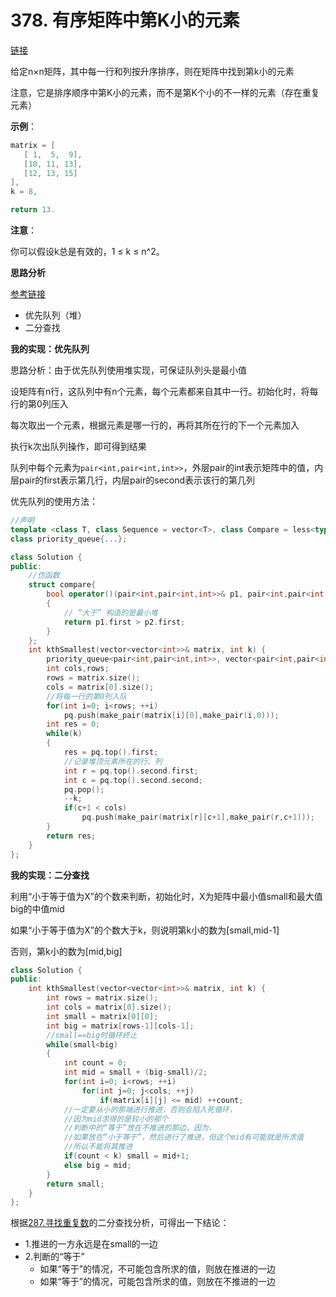 # 378. 有序矩阵中第K小的元素

[链接](https://leetcode-cn.com/problems/kth-smallest-element-in-a-sorted-matrix/description/)

给定n×n矩阵，其中每一行和列按升序排序，则在矩阵中找到第k小的元素

注意，它是排序顺序中第K小的元素，而不是第K个小的不一样的元素（存在重复元素）

**示例**：

```c++
matrix = [
   [ 1,  5,  9],
   [10, 11, 13],
   [12, 13, 15]
],
k = 8,

return 13.
```

**注意**：

你可以假设k总是有效的，1 ≤ k ≤ n^2。

**思路分析**

[参考链接](https://github.com/arkingc/leetcode/tree/master/378.Kth%20Smallest%20Element%20in%20a%20Sorted%20Matrix)

- 优先队列（堆）
- 二分查找

**我的实现：优先队列**

思路分析：由于优先队列使用堆实现，可保证队列头是最小值

设矩阵有n行，这队列中有n个元素，每个元素都来自其中一行。初始化时，将每行的第0列压入

每次取出一个元素，根据元素是哪一行的，再将其所在行的下一个元素加入

执行k次出队列操作，即可得到结果

队列中每个元素为`pair<int,pair<int,int>>`，外层pair的int表示矩阵中的值，内层pair的first表示第几行，内层pair的second表示该行的第几列

优先队列的使用方法：

```c++
//声明
template <class T, class Sequence = vector<T>, class Compare = less<typename Sequence::value_type> >
class priority_queue{...};
```



```c++
class Solution {
public:
    //仿函数
    struct compare{
        bool operator()(pair<int,pair<int,int>>& p1, pair<int,pair<int,int>>& p2)
        {
            // “大于” 构造的是最小堆
            return p1.first > p2.first;
        }
    };
    int kthSmallest(vector<vector<int>>& matrix, int k) {
        priority_queue<pair<int,pair<int,int>>, vector<pair<int,pair<int,int>>>, compare> pq;
        int cols,rows;
        rows = matrix.size();
        cols = matrix[0].size();
        //将每一行的第0列入队
        for(int i=0; i<rows; ++i)
            pq.push(make_pair(matrix[i][0],make_pair(i,0)));
        int res = 0;
        while(k)
        {
            res = pq.top().first;
            //记录堆顶元素所在的行、列
            int r = pq.top().second.first;
            int c = pq.top().second.second;
            pq.pop();
            --k;
            if(c+1 < cols)
                pq.push(make_pair(matrix[r][c+1],make_pair(r,c+1)));
        }
        return res;
    }
};
```

**我的实现：二分查找**

利用“小于等于值为X”的个数来判断，初始化时，X为矩阵中最小值small和最大值big的中值mid

如果“小于等于值为X”的个数大于k，则说明第k小的数为[small,mid-1]

否则，第k小的数为[mid,big]

```c++
class Solution {
public:
    int kthSmallest(vector<vector<int>>& matrix, int k) {
        int rows = matrix.size();
        int cols = matrix[0].size();
        int small = matrix[0][0];
        int big = matrix[rows-1][cols-1];
        //small==big时循环终止
        while(small<big)
        {
            int count = 0;
            int mid = small + (big-small)/2;
            for(int i=0; i<rows; ++i)
                for(int j=0; j<cols; ++j)
                    if(matrix[i][j] <= mid) ++count;
            //一定要从小的那端进行推进，否则会陷入死循环，
            //因为mid求得的是较小的那个
            //判断中的“等于”放在不推进的那边，因为，
            //如果放在“小于等于”，然后进行了推进，但这个mid有可能就是所求值
            //所以不能将其推进
            if(count < k) small = mid+1;
            else big = mid;
        }
        return small;
    }
};
```

根据[287.寻找重复数](287.寻找重复数.md)的二分查找分析，可得出一下结论：

- 1.推进的一方永远是在small的一边
- 2.判断的“等于”
  - 如果“等于”的情况，不可能包含所求的值，则放在推进的一边
  - 如果“等于”的情况，可能包含所求的值，则放在不推进的一边